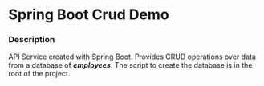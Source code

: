 # Spring Boot Crud Demo 

### Description
API Service created with Spring Boot. Provides CRUD operations over data from 
a database of ***employees***. The script to create the database is in the root of the 
project.

